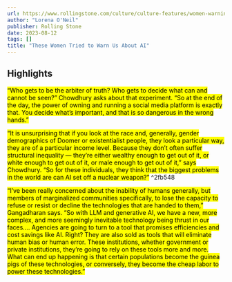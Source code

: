 ```yaml
---
url: https://www.rollingstone.com/culture/culture-features/women-warnings-ai-danger-risk-before-chatgpt-1234804367/
author: "Lorena O'Neil"
publisher: Rolling Stone
date: 2023-08-12
tags: []
title: "These Women Tried to Warn Us About AI"
---
```


## Highlights
<mark>“Who gets to be the arbiter of truth? Who gets to decide what can and cannot be seen?” Chowdhury asks about that experiment. “So at the end of the day, the power of owning and running a social media platform is exactly that. You decide what’s important, and that is so dangerous in the wrong hands.”</mark>

<mark>“It is unsurprising that if you look at the race and, generally, gender demographics of Doomer or existentialist people, they look a particular way, they are of a particular income level. Because they don’t often suffer structural inequality — they’re either wealthy enough to get out of it, or white enough to get out of it, or male enough to get out of it,” says Chowdhury. “So for these individuals, they think that the biggest problems in the world are can AI set off a nuclear weapon?”</mark> ^2fb548

<mark>“I’ve been really concerned about the inability of humans generally, but members of marginalized communities specifically, to lose the capacity to refuse or resist or decline the technologies that are handed to them,” Gangadharan says. “So with LLM and generative AI, we have a new, more complex, and more seemingly inevitable technology being thrust in our faces.… Agencies are going to turn to a tool that promises efficiencies and cost savings like AI. Right? They are also sold as tools that will eliminate human bias or human error. These institutions, whether government or private institutions, they’re going to rely on these tools more and more. What can end up happening is that certain populations become the guinea pigs of these technologies, or conversely, they become the cheap labor to power these technologies.”</mark>